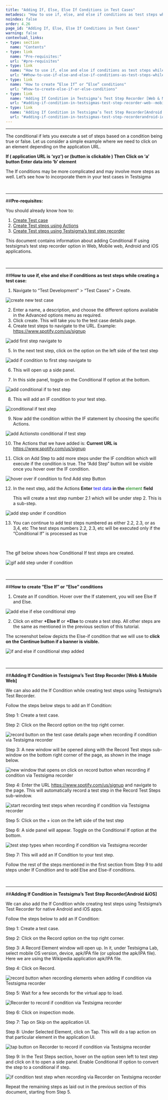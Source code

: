 ```yaml
---
title: "Adding If, Else, Else If Conditions in Test Cases"
metadesc: "How to use if, else, and else if conditions as test steps while creating a test case in Testsigma"
noindex: false
order: 4.26
page_id: "Adding If, Else, Else If Conditions in Test Cases"
warning: false
contextual_links:
- type: section
  name: "Contents"
- type: link
  name: "Pre-requisites:"
  url: "#pre-requisites"
- type: link
  name: "How to use if, else and else if conditions as test steps while creating a test case:"
  url: "##how-to-use-if-else-and-else-if-conditions-as-test-steps-while-creating-a-test-case"
- type: link
  name: "How to create “Else If” or “Else” conditions"
  url: "#how-to-create-else-if-or-else-conditions"
- type: link
  name: "Adding If Condition in Testsigma’s Test Step Recorder [Web & Mobile Web]"
  url: "#adding-if-condition-in-testsigmas-test-step-recorder-web--mobile-web"
- type: link
  name: "Adding If Condition in Testsigma’s Test Step Recorder[Android &iOS]"
  url: "#adding-if-condition-in-testsigmas-test-step-recorderandroid-ios"
---
```


---


The conditional if lets you execute a set of steps based on a condition being true or false. Let us consider a simple example where we need to click on an element depending on the application URL. 

**If ( application URL is ‘xyz’) or (button is clickable )
Then Click on ‘a’ button
Enter data into ‘b’ element**


The If conditions may be more complicated and may involve more steps as well. Let’s see how to incorporate them in your test cases in Testsigma

&emsp;

---
##**Pre-requisites:**

You should already know how to:

 1. [Create Test case](https://testsigma.com/docs/test-cases/manage/add-edit-delete/)
 2. [Create Test steps using Actions](https://testsigma.com/docs/test-cases/create-steps-nl/overview/)
 3. [Create Test steps using Testsigma’s test step recorder](https://testsigma.com/docs/test-cases/create-steps-recorder/web-apps/overview/)
   
This document contains information about adding Conditional If using testsigma’s test step recorder option in Web, Mobile web, Android and iOS applications.

&emsp;

---
##**How to use if, else and else if conditions as test steps while creating a test case:**

 1. Navigate to “Test Development” > “Test Cases” > Create.

![create new test case](https://s3.amazonaws.com/static-docs.testsigma.com/new_images/test-cases/step-types/if-condition/create-new-test-cases.png)

 2. Enter a name, a description, and choose the different options available in the Advanced options menu as required.
 3. Click create. This will take you to the test case details page.
 4. Create test steps to navigate to the URL. Example: https://www.spotify.com/us/signup

![add first step navigate to](https://docs.testsigma.com/images/if-condition/add-first-step-navigate-to.png)

 5. In the next test step, click on the option on the left side of the test step

![add if condition to first step navigate to](https://docs.testsigma.com/images/if-condition/add-first-step-navigate-to-add-if.png)

 6. This will open up a side panel.

 7. In this side panel, toggle on the Conditional If option at the bottom.

![add conditional if to test step](https://docs.testsigma.com/images/if-condition/add-conditional-if-to-test-step.png)

 8. This will add an IF condition to your test step.

![conditional if test step](https://docs.testsigma.com/images/if-condition/conditional-if-test-step.png)

 9. Now add the condition within the IF statement by choosing the specific Actions.

![add Actionsto conditional if test step](https://docs.testsigma.com/images/if-condition/add-Actions-to-conditional-if-test-step.png)

 10. The Actions that we have added is: **Current URL is** https://www.spotify.com/us/signup

 11. Click on Add Step to add more steps under the IF condition which will execute if the condition is true. The “Add Step” button will be visible once you hover over the IF condition.

![ hover over if condition to find Add step Button](https://docs.testsigma.com/images/if-condition/hover-over-if-condition-to-find-Add-step-Button.png)

 12. In the next step, add the Actions **Enter** <span style="color:blue">test data</span> **in the** <span style="color:green">element</span> **field**
   
     This will create a test step number 2.1 which will be under step 2. This is a sub-step.

![add step under if condition](https://docs.testsigma.com/images/if-condition/add-step-under-if-condition.png)

13. You can continue to add test steps numbered as either 2.2, 2.3, or as 3,4, etc
The test steps numbers 2.2, 2.3, etc will be executed only if the “Conditional If” is processed as true

&emsp;

The gif below shows how Conditional If test steps are created.

![gif add step under if condition](https://docs.testsigma.com/images/if-condition/gif-add-step-under-if-condition.gif)

&emsp;

---
##**How to create “Else If” or “Else” conditions**

 1. Create an If condition. Hover over the If statement, you will see Else If and Else.

![add else if else conditional step](https://docs.testsigma.com/images/if-condition/add-else-if-else-conditional-step.png)

 2. Click on either **+Else If** or **+Else** to create a test step. All other steps are the same as mentioned in the previous section of this tutorial.

The screenshot below depicts the Else-if condition that we will use to **click on the Continue button if a banner is visible.**

![if and else if conditional step added](https://docs.testsigma.com/images/if-condition/if-and-else-if-conditional-step-added.png)

&emsp;

---
##**Adding If Condition in Testsigma’s Test Step Recorder [Web & Mobile Web]**

We can also add the If Condition while creating test steps using Testsigma’s Test Recorder.

Follow the steps below steps to add an If Condition:

 Step 1: Create a test case.

 Step 2: Click on the Record option on the top right corner.

![record button on the test case details page when recording if condition via Testsigma recorder](https://docs.testsigma.com/images/if-condition/record-button-test-case-details-page-if-condition.png)

 Step 3: A new window will be opened along with the Record Test steps sub-window on the bottom right corner of the page, as shown in the image below.

![new window that opens on click on record button when recording if condition via Testsigma recorder](https://docs.testsigma.com/images/if-condition/new-window-on-click-on-record-button-if-condition.png)

 Step 4: Enter the URL https://www.spotify.com/us/signup and navigate to the page. This will automatically record a test step in the Record Test Steps sub-window.

![start recording test steps when recording if condition via Testsigma recorder](https://docs.testsigma.com/images/if-condition/start-recording-test-steps-if-condition.png)

 
 Step 5: Click on the + icon on the left side of the test step

 Step 6: A side panel will appear. Toggle on the Conditional If option at the bottom.

![test step types when recording if condition via Testsigma recorder](https://docs.testsigma.com/images/if-condition/test-step-type-when-recording-test-steps-if-condition.png)


  Step 7: This will add an If Condition to your test step.

Follow the rest of the steps mentioned in the first section from Step 9 to add steps under If   Condition and to add Else and Else-if conditions.

&emsp;

---
##**Adding If Condition in Testsigma’s Test Step Recorder[Android &iOS]**

We can also add the If Condition while creating test steps using Testsigma’s Test Recorder for native Android and iOS apps.



Follow the steps below to add an If Condition:

 Step 1: Create a test case.

 Step 2: Click on the Record option on the top right corner.

 Step 3: A Record Element window will open up. In it, under Testsigma Lab, select mobile OS version, device, apk/IPA file (or upload the apk/IPA file). Here we are using the Wikipedia application apk/IPA file.

 Step 4: Click on Record.

![record button when recording elements when adding if condition via Testsigma recorder](https://docs.testsigma.com/images/if-condition/record-button-when-recording-elements-if-condition.png)

  Step 5: Wait for a few seconds for  the virtual app to load.

![Recorder to record if condition via Testsigma recorder](https://docs.testsigma.com/images/if-condition/Recorder-to-record-if-condition.png)

 Step 6: Click on inspection mode.

 Step 7: Tap on Skip on the application UI.

 Step 8: Under Selected Element, click on Tap. This will do a tap action on that particular element in the application UI.

![tap button on Recorder to record if condition via Testsigma recorder](https://docs.testsigma.com/images/if-condition/tap-button-Recorder-to-record-if-condition.png)


Step 9:  In the Test Steps section, hover on the option seen left to test step and click on it to open a side panel. Enable Conditional If option to convert the step to a conditional if step.

![if condition test step when recording via Recorder on Testsigma recorder](https://docs.testsigma.com/images/if-condition/if-condition-test-step-Recorder.png)

Repeat the remaining steps as laid out in the previous section of this document, starting from Step 5. 


















